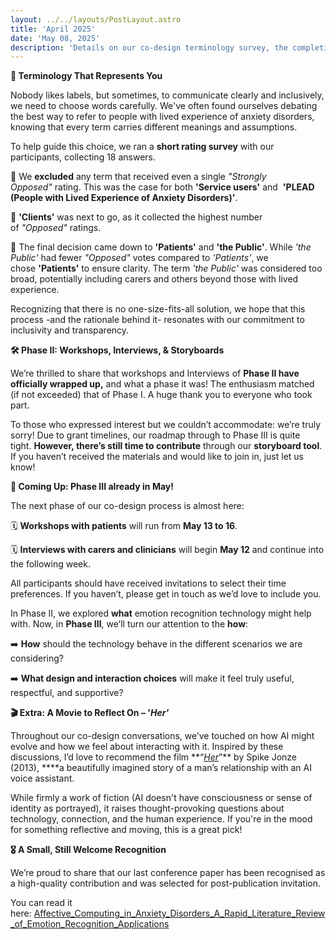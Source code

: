 ```yaml
---
layout: ../../layouts/PostLayout.astro
title: 'April 2025'
date: 'May 08, 2025'
description: 'Details on our co-design terminology survey, the completion of our "Generative" Phase II workshops, and a look ahead to the upcoming Phase III activities.'
---
```


**💬 Terminology That Represents You**

Nobody likes labels, but sometimes, to communicate clearly and inclusively, we need to choose words carefully. We've often found ourselves debating the best way to refer to people with lived experience of anxiety disorders, knowing that every term carries different meanings and assumptions.

To help guide this choice, we ran a **short rating survey** with our participants, collecting 18 answers.

🔸 We **excluded** any term that received even a single *"Strongly Opposed"* rating. This was the case for both **'Service users'** and  **'PLEAD (People with Lived Experience of Anxiety Disorders)'**.

🔸 **'Clients'** was next to go, as it collected the highest number of *"Opposed"* ratings.

🔸 The final decision came down to **'Patients'** and **'the Public'**. While *'the Public'* had fewer *"Opposed"* votes compared to *'Patients'*, we chose **'Patients'** to ensure clarity. The term *'the Public'* was considered too broad, potentially including carers and others beyond those with lived experience.

Recognizing that there is no one-size-fits-all solution, we hope that this process -and the rationale behind it- resonates with our commitment to inclusivity and transparency.

**🛠️ Phase II: Workshops, Interviews, & Storyboards**

We’re thrilled to share that workshops and Interviews of **Phase II have officially wrapped up,** and what a phase it was! The enthusiasm matched (if not exceeded) that of Phase I. A huge thank you to everyone who took part.

To those who expressed interest but we couldn’t accommodate: we’re truly sorry! Due to grant timelines, our roadmap through to Phase III is quite tight. **However, there’s still time to contribute** through our **storyboard tool**. If you haven’t received the materials and would like to join in, just let us know!

**📅 Coming Up: Phase III already in May!**

The next phase of our co-design process is almost here:

🗓️ **Workshops with patients** will run from **May 13 to 16**.

🗓️ **Interviews with carers and clinicians** will begin **May 12** and continue into the following week.

All participants should have received invitations to select their time preferences. If you haven’t, please get in touch as we’d love to include you.

In Phase II, we explored **what** emotion recognition technology might help with. Now, in **Phase III**, we’ll turn our attention to the **how**:

➡️ **How** should the technology behave in the different scenarios we are considering?

➡️ **What design and interaction choices** will make it feel truly useful, respectful, and supportive?

**🎬 Extra: A Movie to Reflect On – '*Her'***

Throughout our co-design conversations, we’ve touched on how AI might evolve and how we feel about interacting with it. Inspired by these discussions, I’d love to recommend the film **“[*Her*](https://en.wikipedia.org/wiki/Her_(2013_film))”** by Spike Jonze (2013), ****a beautifully imagined story of a man’s relationship with an AI voice assistant.

While firmly a work of fiction (AI doesn't have consciousness or sense of identity as portrayed), it raises thought-provoking questions about technology, connection, and the human experience. If you're in the mood for something reflective and moving, this is a great pick!

**🎖️ A Small, Still Welcome Recognition**

We’re proud to share that our last conference paper has been recognised as a high-quality contribution and was selected for post-publication invitation.

You can read it here: [Affective_Computing_in_Anxiety_Disorders_A_Rapid_Literature_Review_of_Emotion_Recognition_Applications](https://eur01.safelinks.protection.outlook.com/?url=https%3A%2F%2Fwww.researchgate.net%2Fpublication%2F389361853_Affective_Computing_in_Anxiety_Disorders_A_Rapid_Literature_Review_of_Emotion_Recognition_Applications%23fullTextFileContent&data=05%7C02%7Cluigi.moretti%40uwe.ac.uk%7C1f8109d6e4614e4a17c408dd713789d0%7C07ef1208413c4b5e9cdd64ef305754f0%7C0%7C0%7C638791205530127291%7CUnknown%7CTWFpbGZsb3d8eyJFbXB0eU1hcGkiOnRydWUsIlYiOiIwLjAuMDAwMCIsIlAiOiJXaW4zMiIsIkFOIjoiTWFpbCIsIldUIjoyfQ%3D%3D%7C0%7C%7C%7C&sdata=iQ3DUcHA5GSoGIsvtMQOmTKTaYVMh%2B9hqd%2BJkeXqJoA%3D&reserved=0)